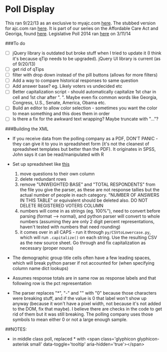 # Poll Display
This ran 9/22/13 as an exclusive to myajc.com <a href="http://www.myajc.com/aca-georgia-poll/">here</a>. The stubbed version for ajc.com ran <a href="http://www.ajc.com/news/aca-georgia-poll-free/">here</a>.
It is part of our series on the Affordable Care Act and Georiga, found <a href="http://www.myajc.com/s/news/healthcare-georgia/">here</a>.
Legislative Poll 2014 ran <a href="http://www.myajc.com/legislativepoll2014/" target="_blank">here</a> on 3/11/14

###To do
- [ ] jQuery library is outdated but broke stuff when I tried to update it (I think it's because qTip needs to be upgraded). jQuery UI library is current (as of 9/20/13)
- [ ] get rid of qTips
- [ ] filter with drop down instead of the pill buttons (allows for more filters)
- [ ] Add a way to compare historical responses to same question
- [ ] Add answer base? eg. Likely voters vs undecided etc
- [ ] Better capitalization script - should automatically capitalize 1st char in cell and 1st char after ". ". Maybe even fix common words like Georgia, Congress, U.S., Senate, America, Obama etc.
- [ ] Build an editor to allow color selection - sometimes you want the color to mean something and this does them in order
- [ ] Is there a fix for the awkward text wrapping? Maybe truncate with "..."?

###Building the XML
- If you receive data from the polling company as a PDF, DON'T PANIC - they can give it to you in spreadsheet form (it's not the cleanest of spreadsheet templates but better than the PDF). It originates in SPSS, John says it can be read/manipulated with R
- Set up spreadsheet like <a href="https://docs.google.com/spreadsheets/d/1Jr_sDRJTEBg3BDvQ8JGH5IhBl34TaE2QP4ZGxD2C398/edit?usp=sharing">this</a>
	1. move questions to their own column
	2. delete redundant rows
	3. remove "UNWEIGHTED BASE" and "TOTAL RESPONDENTS" from the file you give the parser, as these are not response tallies but the actual number of people in each category. "NUMBER OF ANSWERS IN THIS TABLE" or equivalent should be deleted also. DO NOT DELETE REGISTERED VOTERS COLUMN
	4. numbers will come in as strings (eg. 100%"), need to convert before parsing (format --> normal), and python parser will convert to whole numbers (assuming they are only 2 digit percent representations, haven't tested with numbers that need rounding)
	5. it comes over in all CAPS - run it through `py/CSVtoLowercase.py`, which will run `.capitalize()` on each string. Use the resulting CSV as the new source sheet. Go through and fix capitalization as necessary (proper nouns)

- The demographic group title cells often have a few leading spaces, which will break python parser if not accounted for (when specifying column name dict lookups)

- Assumes response totals are in same row as response labels and that following row is the pct representation

- The parser replaces "*", "-" and "" with "0" because those characters were breaking stuff, and if the value is 0 that label won't show up anyway (because it won't have a pixel width, not because it's not added to the DOM, fix that maybe). I believe there are checks in the code to get rid of them but it was still breaking. The polling company uses those symbols to mean either 0 or not a large enough sample.

##NOTES:
- in middle class poll, replaced * with &lt;span class=&apos;glyphicon glyphicon-asterisk small&apos; data-toggle='tooltip' aria-hidden=&apos;true&apos;&gt;&lt;/span&gt;

